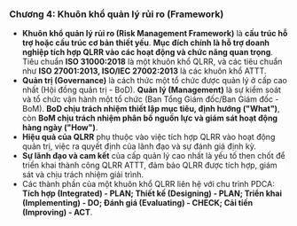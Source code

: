 

### **Chương 4: Khuôn khổ quản lý rủi ro (Framework)**

*   **Khuôn khổ quản lý rủi ro (Risk Management Framework)** là **cấu trúc hỗ trợ hoặc cấu trúc cơ bản thiết yếu**. **Mục đích chính là hỗ trợ doanh nghiệp tích hợp QLRR vào các hoạt động và chức năng quan trọng**. Tiêu chuẩn **ISO 31000:2018** là một khuôn khổ QLRR, và các tiêu chuẩn như **ISO 27001:2013, ISO/IEC 27002:2013** là các khuôn khổ ATTT.
*   **Quản trị (Governance)** là cách thức một tổ chức được quản lý ở cấp cao nhất (Hội đồng quản trị - BoD). **Quản lý (Management)** là sự kiểm soát và tổ chức vận hành một tổ chức (Ban Tổng Giám đốc/Ban Giám đốc - BoM). **BoD chịu trách nhiệm thiết lập mục tiêu, định hướng ("What")**, còn **BoM chịu trách nhiệm phân bổ nguồn lực và giám sát hoạt động hàng ngày ("How")**.
*   **Hiệu quả của QLRR** phụ thuộc vào việc tích hợp QLRR vào hoạt động quản trị, việc ra quyết định của lãnh đạo và sự đánh giá định kỳ.
*   **Sự lãnh đạo và cam kết** của cấp quản lý cao nhất là yếu tố then chốt để triển khai thành công QLRR ATTT, đảm bảo QLRR được tích hợp, giám sát và chịu trách nhiệm giải trình.
*   Các thành phần của một khuôn khổ QLRR liên hệ với chu trình PDCA: **Tích hợp (Integrated) - PLAN; Thiết kế (Designing) - PLAN; Triển khai (Implementing) - DO; Đánh giá (Evaluating) - CHECK; Cải tiến (Improving) - ACT**.
